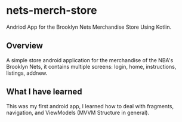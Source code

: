 # nets-merch-store
Andriod App for the Brooklyn Nets Merchandise Store Using Kotlin.

## Overview
A simple store android application for the merchandise of the NBA's Brooklyn Nets, it contains multiple screens: login, home, instructions, listings, addnew.

## What I have learned
This was my first android app, I learned how to deal with fragments, navigation, and ViewModels (MVVM Structure in general).
